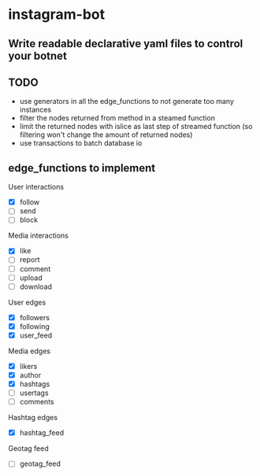 # instagram-bot
Write readable declarative yaml files to control your botnet
---

## TODO

- use generators in all the edge_functions to not generate too many instances
- filter the nodes returned from method in a steamed function
- limit the returned nodes with islice as last step of streamed function (so filtering won't change the amount of returned nodes)
- use transactions to batch database io


## edge_functions to implement

User interactions
- [X] follow
- [ ] send
- [ ] block

Media interactions
- [X] like 
- [ ] report
- [ ] comment
- [ ] upload
- [ ] download

User edges
- [X] followers
- [X] following
- [X] user_feed

Media edges
- [X] likers
- [X] author
- [X] hashtags
- [ ] usertags
- [ ] comments

Hashtag edges
- [X] hashtag_feed

Geotag feed
- [ ] geotag_feed
